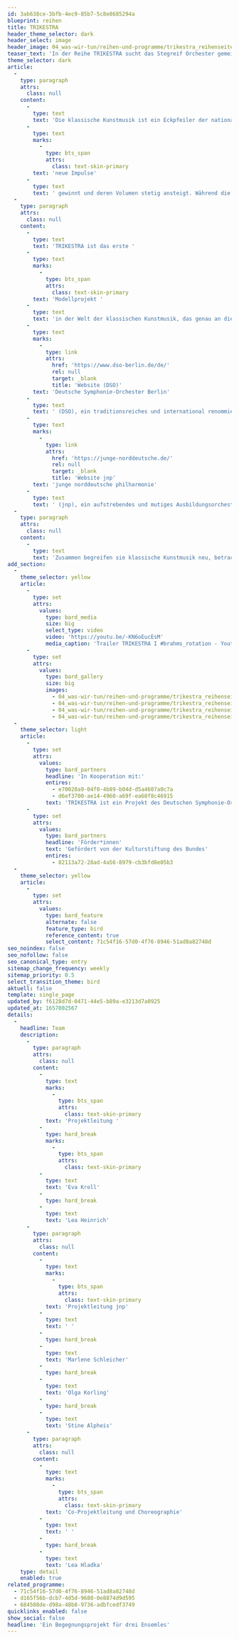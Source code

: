 ```yaml
---
id: 3ab638ce-3bfb-4ec9-85b7-5c8e8685294a
blueprint: reihen
title: TRIKESTRA
header_theme_selector: dark
header_select: image
header_image: 04_was-wir-tun/reihen-und-programme/trikestra_reihenseite/trikestra_(c)_navinafotografiert-190165.jpg
teaser_text: 'In der Reihe TRIKESTRA sucht das Stegreif Orchester gemeinsam mit den Kooperationspartnern dem Deutschen Symphonie-Orchesters Berlin und der jungen norddeutschen philharmonie nach musikalischem Austausch. Es werden neue Ansätze ausprobiert sich gemeinsam auf die Musik einzulassen und sie für das Publikum erlebbar zu machen.'
theme_selector: dark
article:
  -
    type: paragraph
    attrs:
      class: null
    content:
      -
        type: text
        text: 'Die klassische Kunstmusik ist ein Eckpfeiler der nationalen und internationalen Kulturlandschaft. Sie garantiert eine einzigartige, flächendeckende kulturelle Infrastruktur. Trotz ihrer kulturellen Relevanz ist eine abnehmende Tendenz in ihrer gesellschaftlichen Anschlussfähigkeit erkennbar. Den großen renommierten Institutionen der klassischen Musik steht die freie Szene gegenüber, die aus dem kreativen Umgang mit Traditionen '
      -
        type: text
        marks:
          -
            type: bts_span
            attrs:
              class: text-skin-primary
        text: 'neue Impulse'
      -
        type: text
        text: ' gewinnt und deren Volumen stetig ansteigt. Während die freie Szene Flexibilität und Innovationskraft verkörpert, stehen die institutionalisierten Orchester für Kontinuität und Perfektion. Doch was passiert, führte man diese Merkmale und Kräfte zusammen? Könnten Kooperationen zwischen freier Szene und gefestigten Strukturen Inspiration, Reflexionsprozesse und Innovation befördern?'
  -
    type: paragraph
    attrs:
      class: null
    content:
      -
        type: text
        text: 'TRIKESTRA ist das erste '
      -
        type: text
        marks:
          -
            type: bts_span
            attrs:
              class: text-skin-primary
        text: 'Modellprojekt '
      -
        type: text
        text: 'in der Welt der klassischen Kunstmusik, das genau an dieser Stelle ansetzt. Es führt Bereiche zusammen, die sich bis jetzt vermeintlich gegenüberstehen. Aufeinander treffen das '
      -
        type: text
        marks:
          -
            type: link
            attrs:
              href: 'https://www.dso-berlin.de/de/'
              rel: null
              target: _blank
              title: 'Website (DSO)'
        text: 'Deutsche Symphonie-Orchester Berlin'
      -
        type: text
        text: ' (DSO), ein traditionsreiches und international renommiertes Profiorchester, die '
      -
        type: text
        marks:
          -
            type: link
            attrs:
              href: 'https://junge-norddeutsche.de/'
              rel: null
              target: _blank
              title: 'Website jnp'
        text: 'junge norddeutsche philharmonie'
      -
        type: text
        text: ' (jnp), ein aufstrebendes und mutiges Ausbildungsorchester und Stegreif, ein radikales und entfesselndes freie Szene Orchester.'
  -
    type: paragraph
    attrs:
      class: null
    content:
      -
        type: text
        text: 'Zusammen begreifen sie klassische Kunstmusik neu, betrachten sie aus ungewohnten Blickwinkeln und schaffen neuartige Verbindungen. Im Rahmen des Modellprojekts TRIKESTRA wird sowohl den beteiligten Musiker*innen als auch den Menschen, die TRIKESTRA erleben, klar, welche Synergien durch diese Formen der Kooperation entstehen können und welche unbändigen Potenziale sie bergen.'
add_section:
  -
    theme_selector: yellow
    article:
      -
        type: set
        attrs:
          values:
            type: bard_media
            size: big
            select_type: video
            video: 'https://youtu.be/-KN6oEucEsM'
            media_caption: 'Trailer TRIKESTRA I #brahms_rotation - Youtubekanal des DSO'
      -
        type: set
        attrs:
          values:
            type: bard_gallery
            size: big
            images:
              - 04_was-wir-tun/reihen-und-programme/trikestra_reihenseite/trikestra_(c)_navinafotografiert-2064-b-1.jpg
              - 04_was-wir-tun/reihen-und-programme/trikestra_reihenseite/trikestra_(c)_navinafotografiert-190165.jpg
              - 04_was-wir-tun/reihen-und-programme/trikestra_reihenseite/trikestra_(c)_navinafotografiert-1770.jpg
              - 04_was-wir-tun/reihen-und-programme/trikestra_reihenseite/trikestra_(c)_navinafotografiert-1810.jpg
  -
    theme_selector: light
    article:
      -
        type: set
        attrs:
          values:
            type: bard_partners
            headline: 'In Kooperation mit:'
            entires:
              - e70028a9-04f0-4b89-b04d-d5a4607a0c7a
              - d6ef3700-ae14-4960-a69f-ea68f8c46915
            text: 'TRIKESTRA ist ein Projekt des Deutschen Symphonie-Orchesters Berlin, der jungen norddeutschen philharmonie und des Stegreif Orchesters.'
      -
        type: set
        attrs:
          values:
            type: bard_partners
            headline: 'Förder*innen'
            text: 'Gefördert von der Kulturstiftung des Bundes'
            entires:
              - 82113a72-28ad-4a56-8979-cb3bfd8e05b3
  -
    theme_selector: yellow
    article:
      -
        type: set
        attrs:
          values:
            type: bard_feature
            alternate: false
            feature_type: bird
            reference_content: true
            select_content: 71c54f16-57d0-4f76-8946-51ad8a82748d
seo_noindex: false
seo_nofollow: false
seo_canonical_type: entry
sitemap_change_frequency: weekly
sitemap_priority: 0.5
select_transition_theme: bird
aktuell: false
template: single_page
updated_by: f6128d7d-0471-44e5-b89a-e3213d7a0925
updated_at: 1657802567
details:
  -
    headline: Team
    description:
      -
        type: paragraph
        attrs:
          class: null
        content:
          -
            type: text
            marks:
              -
                type: bts_span
                attrs:
                  class: text-skin-primary
            text: 'Projektleitung '
          -
            type: hard_break
            marks:
              -
                type: bts_span
                attrs:
                  class: text-skin-primary
          -
            type: text
            text: 'Eva Kroll'
          -
            type: hard_break
          -
            type: text
            text: 'Lea Heinrich'
      -
        type: paragraph
        attrs:
          class: null
        content:
          -
            type: text
            marks:
              -
                type: bts_span
                attrs:
                  class: text-skin-primary
            text: 'Projektleitung jnp'
          -
            type: text
            text: ' '
          -
            type: hard_break
          -
            type: text
            text: 'Marlene Schleicher'
          -
            type: hard_break
          -
            type: text
            text: 'Olga Korling'
          -
            type: hard_break
          -
            type: text
            text: 'Stine Alpheis'
      -
        type: paragraph
        attrs:
          class: null
        content:
          -
            type: text
            marks:
              -
                type: bts_span
                attrs:
                  class: text-skin-primary
            text: 'Co-Projektleitung und Choreographie'
          -
            type: text
            text: ' '
          -
            type: hard_break
          -
            type: text
            text: 'Lea Hladka'
    type: detail
    enabled: true
related_programme:
  - 71c54f16-57d0-4f76-8946-51ad8a82748d
  - d165f56b-dcb7-4d5d-9680-0e8874d9d595
  - 684508de-d98a-48b8-9736-adbfcedf3749
quicklinks_enabled: false
show_social: false
headline: 'Ein Begegnungsprojekt für drei Ensemles'
---
```

